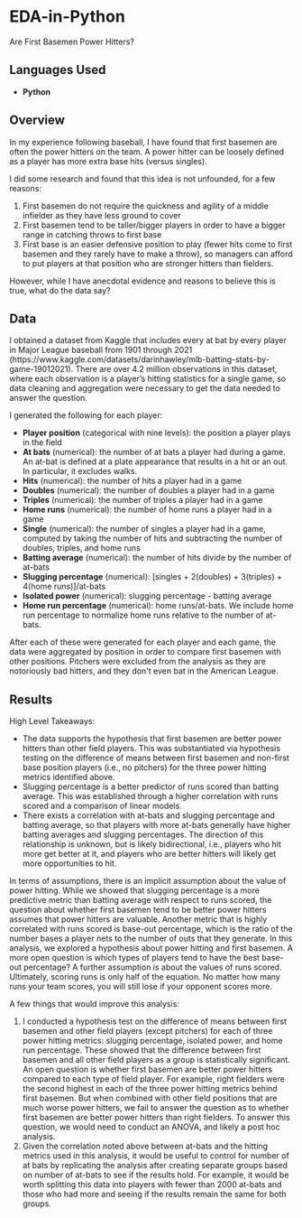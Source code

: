 # EDA-in-Python
Are First Basemen Power Hitters?

  <h2>Languages Used</h2>
  
- <b>Python</b>


<h2>Overview</h2>
<p>In my experience following baseball, I have found that first basemen are often the power hitters on the team.  A power hitter can be loosely defined as a player has more extra base hits (versus singles).</p>

I did some research and found that this idea is not unfounded, for a few reasons:
1. First basemen do not require the quickness and agility of a middle infielder as they have less ground to cover
2. First basemen tend to be taller/bigger players in order to have a bigger range in catching throws to first base
3.  First base is an easier defensive position to play (fewer hits come to first basemen and they rarely have to make a throw), so managers can afford to put players at that position who are stronger hitters than fielders. 

However, while I have anecdotal evidence and reasons to believe this is true, what do the data say?

<h2>Data</h2>
<p>I obtained a dataset from Kaggle that includes every at bat by every player in Major League baseball from 1901 through 2021 (https://www.kaggle.com/datasets/darinhawley/mlb-batting-stats-by-game-19012021).  There are over 4.2 million observations in this dataset, where each observation is a player’s hitting statistics for a single game, so data cleaning and aggregation were necessary to get the data needed to answer the question.</p>

I generated the following for each player:
- <b>Player position</b> (categorical with nine levels): the position a player plays in the field
- <b>At bats</b> (numerical): the number of at bats a player had during a game.  An at-bat is defined at a plate appearance that results in a hit or an out.  In particular, it excludes walks.
- <b>Hits</b> (numerical): the number of hits a player had in a game
- <b>Doubles</b> (numerical): the number of doubles a player had in a game
- <b>Triples</b> (numerical): the number of triples a player had in a game
- <b>Home runs</b> (numerical): the number of home runs a player had in a game
- <b>Single</b> (numerical): the number of singles a player had in a game, computed by taking the number of hits and subtracting the number of doubles, triples, and home runs
- <b>Batting average</b> (numerical): the number of hits divide by the number of at-bats
- <b>Slugging percentage</b> (numerical): [singles + 2(doubles) + 3(triples) + 4(home runs)]/at-bats
- <b>Isolated power</b> (numerical): slugging percentage - batting average
- <b>Home run percentage</b> (numerical): home runs/at-bats.  We include home run percentage to normalize home runs relative to the number of at-bats.

After each of these were generated for each player and each game, the data were aggregated by position in order to compare first basemen with other positions.  Pitchers were excluded from the analysis as they are notoriously bad hitters, and they don't even bat in the American League.


<h2>Results</h2>

High Level Takeaways:
- The data supports the hypothesis that first basemen are better power hitters than other field players.  This was substantiated via hypothesis testing on the difference of means between first basemen and non-first base position players (i.e., no pitchers) for the three power hitting metrics identified above.
- Slugging percentage is a better predictor of runs scored than batting average.  This was established through a higher correlation with runs scored and a comparison of linear models.
- There exists a correlation with at-bats and slugging percentage and batting average, so that players with more at-bats generally have higher batting averages and slugging percentages.  The direction of this relationship is unknown, but is likely bidirectional, i.e., players who hit more get better at it, and players who are better hitters will likely get more opportunities to hit.  

<p>In terms of assumptions, there is an implicit assumption about the value of power hitting.  While we showed that slugging percentage is a more predictive metric than batting average with respect to runs scored, the question about whether first basemen tend to be better power hitters assumes that power hitters are valuable.  Another metric that is highly correlated with runs scored is base-out percentage, which is the ratio of the number bases a player nets to the number of outs that they generate.  In this analysis, we explored a hypothesis about power hitting and first basemen.  A more open question is which types of players tend to have the best base-out percentage?  A further assumption is about the values of runs scored.  Ultimately, scoring runs is only half of the equation.  No matter how many runs your team scores, you will still lose if your opponent scores more.  </p>

A few things that would improve this analysis:
1.	I conducted a hypothesis test on the difference of means between first basemen and other field players (except pitchers) for each of three power hitting metrics: slugging percentage, isolated power, and home run percentage.  These showed that the difference between first basemen and all other field players as a group is statistically significant.  An open question is whether first basemen are better power hitters compared to each type of field player.  For example, right fielders were the second highest in each of the three power hitting metrics behind first basemen.  But when combined with other field positions that are much worse power hitters, we fail to answer the question as to whether first basemen are better power hitters than right fielders.  To answer this question, we would need to conduct an ANOVA, and likely a post hoc analysis.
2.	Given the correlation noted above between at-bats and the hitting metrics used in this analysis, it would be useful to control for number of at bats by replicating the analysis after creating separate groups based on number of at-bats to see if the results hold.  For example, it would be worth splitting this data into players with fewer than 2000 at-bats and those who had more and seeing if the results remain the same for both groups.

